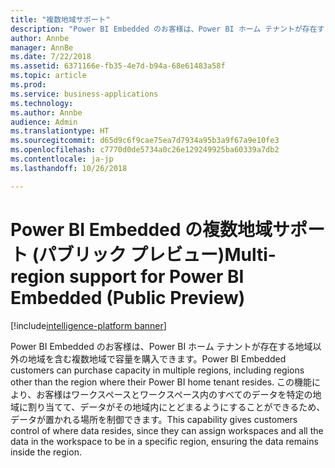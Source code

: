 ```yaml
---
title: "複数地域サポート"
description: "Power BI Embedded のお客様は、Power BI ホーム テナントが存在する地域以外の地域を含む複数地域で容量を購入できます。"
author: Annbe
manager: AnnBe
ms.date: 7/22/2018
ms.assetid: 6371166e-fb35-4e7d-b94a-68e61483a58f
ms.topic: article
ms.prod: 
ms.service: business-applications
ms.technology: 
ms.author: Annbe
audience: Admin
ms.translationtype: HT
ms.sourcegitcommit: d65d9c6f9cae75ea7d7934a95b3a9f67a9e10fe3
ms.openlocfilehash: c7770d0de5734a0c26e129249925ba60339a7db2
ms.contentlocale: ja-jp
ms.lasthandoff: 10/26/2018

---
```

#  <a name="multi-region-support-for-power-bi-embedded-public-preview"></a><span data-ttu-id="edb31-103">Power BI Embedded の複数地域サポート (パブリック プレビュー)</span><span class="sxs-lookup"><span data-stu-id="edb31-103">Multi-region support for Power BI Embedded (Public Preview)</span></span> 

[!include[intelligence-platform banner](../../includes/intelligence-platform.md)]




<span data-ttu-id="edb31-104">Power BI Embedded のお客様は、Power BI ホーム テナントが存在する地域以外の地域を含む複数地域で容量を購入できます。</span><span class="sxs-lookup"><span data-stu-id="edb31-104">Power BI Embedded customers can purchase capacity in multiple regions, including regions other than the region where their Power BI home tenant resides.</span></span> <span data-ttu-id="edb31-105">この機能により、お客様はワークスペースとワークスペース内のすべてのデータを特定の地域に割り当てて、データがその地域内にとどまるようにすることができるため、データが置かれる場所を制御できます。</span><span class="sxs-lookup"><span data-stu-id="edb31-105">This capability gives customers control of where data resides, since they can assign workspaces and all the data in the workspace to be in a specific region, ensuring the data remains inside the region.</span></span>

